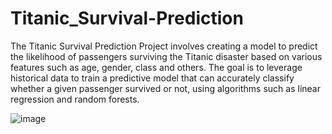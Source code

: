 # Titanic_Survival-Prediction
The Titanic Survival Prediction Project involves creating a model to predict the likelihood of passengers surviving the Titanic disaster based on various features such as age, gender, class and others. The goal is to leverage historical data to train a predictive model that can accurately classify whether a given passenger survived or not, using algorithms such as linear regression and random forests.

![image](https://github.com/arthisrisowmya-mogulluru/Titanic_Survival-Prediction/assets/104827931/5f90e81a-1067-451e-96f5-771132117d9c)
